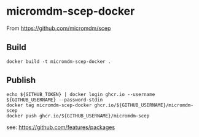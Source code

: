 # micromdm-scep-docker
From https://github.com/micromdm/scep


## Build

```
docker build -t micromdm-scep-docker .
```


## Publish

```
echo ${GITHUB_TOKEN} | docker login ghcr.io --username ${GITHUB_USERNAME} --password-stdin
docker tag micromdm-scep-docker ghcr.io/${GITHUB_USERNAME}/micromdm-scep
docker push ghcr.io/${GITHUB_USERNAME}/micromdm-scep
```

see: https://github.com/features/packages
